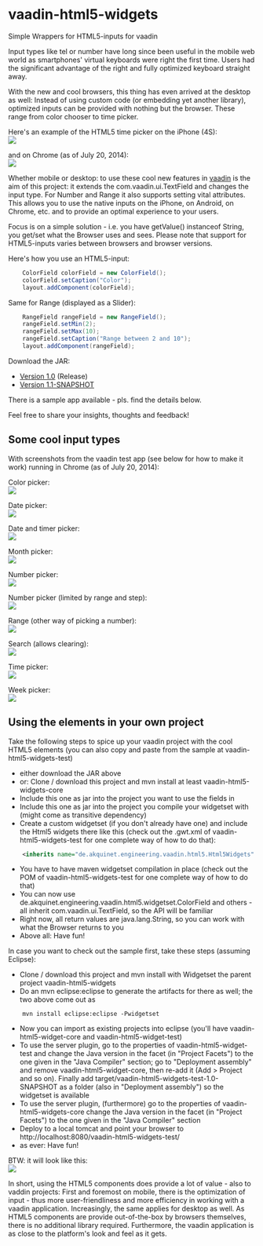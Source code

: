 vaadin-html5-widgets
====================

Simple Wrappers for HTML5-inputs for vaadin

Input types like tel or number have long since been useful in the mobile web world as smartphones' virtual keyboards were right the first time. Users had the significant advantage of the right and fully optimized keyboard straight away. 

With the new and cool browsers, this thing has even arrived at the desktop as well: Instead of using custom code (or embedding yet another library), optimized inputs can be provided with nothing but the browser. These range from color chooser to time picker. 

Here's an example of the HTML5 time picker on the iPhone (4S):  <br /><img src="img/time_iphone.png" />

and on Chrome (as of July 20, 2014): <br /><img src="img/time.png" />

Whether mobile or desktop: to use these cool new features in [vaadin](http://www.vaadin.com) is the aim of this project: it extends the com.vaadin.ui.TextField and changes the input type. For Number and Range it also supports setting vital attributes. This allows you to use the native inputs on the iPhone, on Android, on Chrome, etc. and to provide an optimal experience to your users.

Focus is on a simple solution - i.e. you have getValue() instanceof String, you get/set what the Browser uses and sees. Please note that support for HTML5-inputs varies between browsers and browser versions.

Here's how you use an HTML5-input: 
```java
	ColorField colorField = new ColorField();
	colorField.setCaption("Color");
	layout.addComponent(colorField);
```

Same for Range (displayed as a Slider):
```java
	RangeField rangeField = new RangeField();
	rangeField.setMin(2);
	rangeField.setMax(10);
	rangeField.setCaption("Range between 2 and 10");
	layout.addComponent(rangeField);

```

Download the JAR: 
- <a href="dist/vaadin-html5-widgets-core-1.0.jar">Version 1.0</a> (Release)
- <a href="dist/vaadin-html5-widgets-core-1.1-SNAPSHOT.jar">Version 1.1-SNAPSHOT</a>

There is a sample app available - pls. find the details below.

Feel free to share your insights, thoughts and feedback!


## Some cool input types

With screenshots from the vaadin test app (see below for how to make it work) running in Chrome (as of July 20, 2014): 

Color picker: <br /><img src="img/color.png" />

Date picker: <br /><img src="img/date.png" />

Date and timer picker: <br /><img src="img/datetime-local.png" />

Month picker: <br /><img src="img/month.png" />

Number picker: <br /><img src="img/number.png" />

Number picker (limited by range and step): <br /><img src="img/numberLimited.png" />

Range (other way of picking a number): <br /><img src="img/range.png" />

Search (allows clearing): <br /><img src="img/search.png" />

Time picker: <br /><img src="img/time.png" />

Week picker: <br /><img src="img/week.png" />


## Using the elements in your own project

Take the following steps to spice up your vaadin project with the cool HTML5 elements (you can also copy and paste from the sample at vaadin-html5-widgets-test)

- either download the JAR above
- or: Clone / download this project and mvn install at least vaadin-html5-widgets-core
- Include this one as jar into the project you want to use the fields in
- Include this one as jar into the project you compile your widgetset with (might come as transitive dependency)
- Create a custom widgetset (if you don't already have one) and include the Html5 widgets there like this (check out the .gwt.xml of vaadin-html5-widgets-test for one complete way of how to do that): 
```xml
	<inherits name="de.akquinet.engineering.vaadin.html5.Html5Widgets" />
```
- You have to have maven widgetset compilation in place (check out the POM of vaadin-html5-widgets-test for one complete way of how to do that)
- You can now use de.akquinet.engineering.vaadin.html5.widgetset.ColorField and others - all inherit com.vaadin.ui.TextField, so the API will be familiar
- Right now, all return values are java.lang.String, so you can work with what the Browser returns to you
- Above all: Have fun!

In case you want to check out the sample first, take these steps (assuming Eclipse): 
- Clone / download this project and mvn install with Widgetset the parent project vaadin-html5-widgets
- Do an mvn eclipse:eclipse to generate the artifacts for there as well; the two above come out as
```
	mvn install eclipse:eclipse -Pwidgetset
```
- Now you can import as existing projects into eclipse (you'll have vaadin-html5-widget-core and vaadin-html5-widget-test)
- To use the server plugin, go to the properties of vaadin-html5-widget-test and change the Java version in the facet (in "Project Facets") to the one given in the "Java Compiler" section; go to "Deployment assembly" and remove vaadin-html5-widget-core, then re-add it (Add > Project and so on). Finally add target/vaadin-html5-widgets-test-1.0-SNAPSHOT as a folder (also in "Deployment assembly") so the widgetset is available
- To use the server plugin, (furthermore) go to the properties of vaadin-html5-widgets-core change the Java version in the facet (in "Project Facets") to the one given in the "Java Compiler" section
- Deploy to a local tomcat and point your browser to http://localhost:8080/vaadin-html5-widgets-test/
- as ever: Have fun!

BTW: it will look like this: <br /><img src="img/OVERALL.png" />

In short, using the HTML5 components does provide a lot of value - also to vaddin projects: First and foremost on mobile, there is the optimization of input - thus more user-friendliness and more efficiency in working with a vaadin application. Increasingly, the same applies for desktop as well. As HTML5 components are provide out-of-the-box by browsers themselves, there is no additional library required. Furthermore, the vaadin application is as close to the platform's look and feel as it gets.

